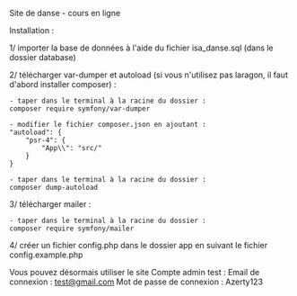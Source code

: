 Site de danse - cours en ligne

Installation :

1/ importer la base de données à l'aide du fichier isa_danse.sql (dans le dossier database)

2/ télécharger var-dumper et autoload (si vous n'utilisez pas laragon, il faut d'abord installer composer) :

    - taper dans le terminal à la racine du dossier :
    composer require symfony/var-dumper

    - modifier le fichier composer.json en ajoutant : 
    "autoload": {
        "psr-4": {
            "App\\": "src/"
        }
    }

    - taper dans le terminal à la racine du dossier :
    composer dump-autoload

3/ télécharger mailer :

    - taper dans le terminal à la racine du dossier :
    composer require symfony/mailer

4/ créer un fichier config.php dans le dossier app en suivant le fichier config.example.php

Vous pouvez désormais utiliser le site
    Compte admin test :
        Email de connexion : test@gmail.com
        Mot de passe de connexion : Azerty123